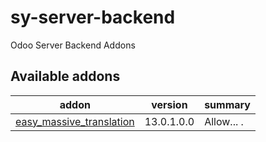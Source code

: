 # sy-server-backend
Odoo Server Backend Addons

[//]: # (addons)

Available addons
----------------
addon | version | summary
--- | --- | ---
[easy_massive_translation](easy_massive_translation/) | 13.0.1.0.0 | Allow... .

[//]: # (end addons)